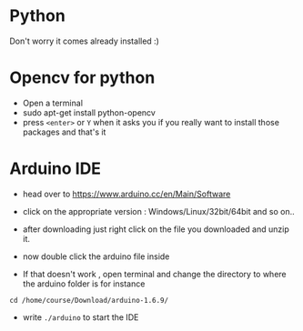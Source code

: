 
# Python
Don't worry it comes already installed :)

# Opencv for python
* Open a terminal
* sudo apt-get install python-opencv
* press `<enter>` or `Y` when it asks you if you really want to install those packages
and that's it

# Arduino IDE
* head over to https://www.arduino.cc/en/Main/Software
* click on the appropriate version : Windows/Linux/32bit/64bit and so on..
* after downloading just right click on the file you downloaded and unzip it.
* now double click the arduino file inside

* If that doesn't work , open terminal and change the directory to where the arduino folder is for instance

`cd /home/course/Download/arduino-1.6.9/`
* write `./arduino` to start the IDE

